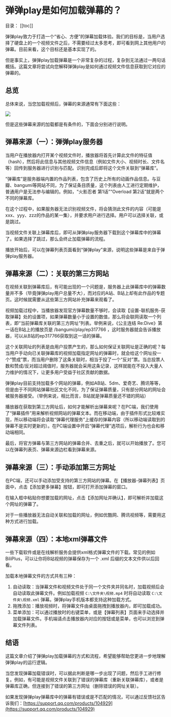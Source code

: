 # 弹弹play是如何加载弹幕的？

目录：
[[toc]]

弹弹play致力于打造一个“省心、方便”的弹幕加载体验。我们的目标是，当用户选择了硬盘上的一个视频文件之后，不需要经过太多思考，即可看到网上其他用户的弹幕。目前来看，这个目标还是基本实现了的。

但是事实上，弹弹play加载弹幕是一个非常复杂的过程，复杂到无法通过一两句话概括。这篇文章将尝试向您解释弹弹play是如何通过视频文件信息获取到它对应的弹幕的。


## 总览

总体来说，当您加载视频后，弹幕的来源通常有下面这些：

![](/images/upload/load-danmaku-20250625-123714.png)

但是这些弹幕来源的加载都是有条件的，下面会分别进行说明。

## 弹幕来源（一）：弹弹play服务器

当用户在播放器内打开某个视频文件时，播放器将首先计算此文件的特征值（hash），然后将此信息与其他视频文件信息（例如文件大小、视频时长、文件名等）回传到服务器进行识别与匹配。识别完成后即将这个文件关联到“弹幕库”。

“弹幕库”是服务器端内置的作品列表，包含了历史上所有的动画作品信息。与豆瓣、bangumi等网站不同，为了保证条目质量，这个列表由人工进行定期维护，普通用户是无法参与编辑的。例如，“火影忍者 第1话”“Overload 第2话”就是两个不同的弹幕库。

在这个过程中，如果服务器无法识别视频文件，将会猜测此文件的内容（可能是xxx、yyy、zzz的作品的某一集），并要求用户进行选择。用户可以选择关联，或是跳过。

当视频文件关联上弹幕库后，即可从弹弹play服务器下载到这个弹幕库中的弹幕了。如果选择了跳过，那么会终止加载弹幕的流程。

播放开始后，可以在弹幕列表页面看到“弹弹play”来源，说明这些弹幕是来自于弹弹play服务器。

## 弹幕来源（二）：关联的第三方网站

在视频关联到弹幕库后，有可能出现的一个问题是，服务器上此弹幕库中的弹幕数量并不多（毕竟弹弹play用户总量不大），而对应的A站、B站上却有此作品的专题页。这时候就需要从这些第三方网站补充弹幕来观看了。

视频加载过程中，当播放器发现官方弹幕数量不够时，会读取【设置-联机服务-获取弹幕】处的设置项，如果弹幕数量小于设置的数值，那么将会联网读取一个列表，即“当前弹幕库关联的第三方网址”列表。举例来说，《公主连结 Re:Dive》第一话在B站上的播放页是 /bangumi/play/ep317766 ，这时服务器就会告诉播放器，可以从B站的ep317766获取到这一话的弹幕。

这个关联网址的列表是由用户投票产生的，那么如何保证关联网址是正确的呢？每当用户手动向已关联弹幕库的视频加载指定网址的弹幕时，就会给这个网址投一个“赞成”票，而当用户删除了这条关联时，相当于投了一个“反对”票。当总投票人数和赞成/反对超过阈值时，服务器就会采用这条记录，这样就能在不投入大量人力维护的情况下，让更多用户受益于社区贡献的数据。

弹弹play目前支持加载多个网站的弹幕，例如AB站、5dm、爱奇艺、腾讯等等，但是由于不同网站弹幕社区文化不同，为了保证弹幕质量，只有部分网站的网址会被服务器接受。（举例来说，相比而言，B站就是弹幕质量还不错的网站）

播放器在获取到第三方网址后，如何才能解析出弹幕来呢？在PC端，我们使用了“弹幕插件”用来解析视频网站的弹幕文本。而在移动端，由于插件形式比较难实现，所以移动端将会读取“弹幕代理服务”上缓存的弹幕内容（所以移动端读取到的弹幕不是实时更新的）。在PC端设置中开启“弹幕代理”选项后，解析行为也会和移动端相同。

最后，将官方弹幕与第三方网站的弹幕合并、去重之后，就可以开始播放了。您可以在弹幕列表页、弹幕来源边栏看到弹幕来源。

## 弹幕来源（三）：手动添加第三方网址

在PC端，还可以手动添加受支持的第三方网站的弹幕。在【播放器-弹幕列表】页面中，点击【添加更多弹幕】按钮，即可打开添加弹幕的窗口。

在输入框中粘贴你想要加载的网址，点击【添加网址并确认】，即可解析并加载这个网址的弹幕了。

对于一些播放器无法自动关联和加载的网址，例如优酷网、腾讯视频等，需要用这种方式进行加载。

## 弹幕来源（四）：本地xml弹幕文件

一些下载软件或是在线解析服务会提供xml格式弹幕文件的下载。常见的例如BiliPlus，可以让你将B站视频的弹幕保存为一个 .xml 后缀的文本文件供以后回看。

加载本地弹幕文件的方式共有三种：

1. 自动读取：当弹幕文件和视频文件处于同一个文件夹并同名时，加载视频后会自动读取此弹幕文件。例如加载视频 `C:\文件夹\视频.mp4` 时将自动读取 `C:\文件夹\视频.xml` 弹幕。弹弹play手机版本都支持这种加载方式。
2. 拖拽添加：播放视频时，将弹幕文件由桌面拖拽到播放器内，即可加载成功。
3. 菜单添加：可以通过播放时的右键菜单，或是【弹幕列表】页面来手动选择并加载弹幕文件。手机端请点击播放器内对应的按钮或是菜单，也可以浏览到弹幕文件列表。

## 结语

这篇文章介绍了弹弹play加载弹幕的方式和流程，希望能够帮助您更进一步地理解弹弹play的运行逻辑。

当您发现弹幕加载错误时，可以据此判断是哪一步出现了问题，然后手工进行修复。例如，有可能是视频文件关联到了错误的弹幕库（重新关联弹幕库），或者是弹幕库正确，但连接到了错误的第三方网址（删除错误的网址关联）。

如果发现弹弹play弹幕库中的弹幕有错误或是不匹配的情况，可以通过反馈社区告诉我们：[https://support.qq.com/products/104929](https://support.qq.com/products/104929)
